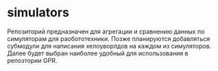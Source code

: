 # simulators

Репозиторий предназначен для агрегации и сравнению данных по симуляторам для раобототехники.
Позже планируются добавляться субмодули для написания хелоуворлдов на каждом из симуляторов.
Далее будет выбран наиболее удобный для использования в репозтории GPR.

